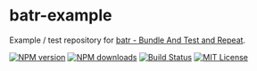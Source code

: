 # batr-example
Example / test repository for [batr - Bundle And Test and Repeat](https://github.com/eklem/batr).

[![NPM version](http://img.shields.io/npm/v/batr-example.svg?style=flat)](https://npmjs.org/package/batr-example)
[![NPM downloads](http://img.shields.io/npm/dm/batr-example.svg?style=flat)](https://npmjs.org/package/batr-example) 
[![Build Status](https://github.com/eklem/batr-example/actions/workflows/tests.yml/badge.svg)](https://github.com/eklem/batr-example/actions/workflows/tests.yml) 
[![MIT License](http://img.shields.io/badge/license-MIT-blue.svg?style=flat)](LICENSE)